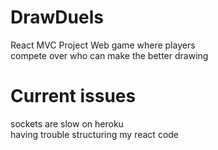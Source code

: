 # DrawDuels
React MVC Project
Web game where players<br> compete over who can make the better drawing

# Current issues
sockets are slow on heroku<br>
having trouble structuring my react code
